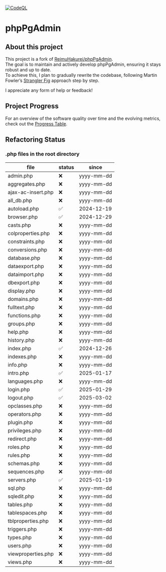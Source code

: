 [![CodeQL](https://github.com/ringostarr80/phpPgAdmin/actions/workflows/github-code-scanning/codeql/badge.svg)](https://github.com/ringostarr80/phpPgAdmin/actions/workflows/github-code-scanning/codeql)

# phpPgAdmin

## About this project

This project is a fork of [ReimuHakurei/phpPgAdmin](https://github.com/ReimuHakurei/phpPgAdmin).  
The goal is to maintain and actively develop phpPgAdmin, ensuring it stays robust and up to date.  
To achieve this, I plan to gradually rewrite the codebase, following Martin Fowler’s [Strangler Fig](https://martinfowler.com/bliki/StranglerFigApplication.html) approach step by step.

I appreciate any form of help or feedback!

## Project Progress

For an overview of the software quality over time and the evolving metrics, check out the 
[Progress Table](./PROGRESS.md).

## Refactoring Status

### .php files in the root directory

| file               | status | since      |
| ------------------ | ------ | ---------- |
| admin.php          | ❌     | yyyy-mm-dd |
| aggregates.php     | ❌     | yyyy-mm-dd |
| ajax-ac-insert.php | ❌     | yyyy-mm-dd |
| all_db.php         | ❌     | yyyy-mm-dd |
| autoload.php       | ✅     | 2024-12-19 |
| browser.php        | ✅     | 2024-12-29 |
| casts.php          | ❌     | yyyy-mm-dd |
| colproperties.php  | ❌     | yyyy-mm-dd |
| constraints.php    | ❌     | yyyy-mm-dd |
| conversions.php    | ❌     | yyyy-mm-dd |
| database.php       | ❌     | yyyy-mm-dd |
| dataexport.php     | ❌     | yyyy-mm-dd |
| dataimport.php     | ❌     | yyyy-mm-dd |
| dbexport.php       | ❌     | yyyy-mm-dd |
| display.php        | ❌     | yyyy-mm-dd |
| domains.php        | ❌     | yyyy-mm-dd |
| fulltext.php       | ❌     | yyyy-mm-dd |
| functions.php      | ❌     | yyyy-mm-dd |
| groups.php         | ❌     | yyyy-mm-dd |
| help.php           | ❌     | yyyy-mm-dd |
| history.php        | ❌     | yyyy-mm-dd |
| index.php          | ✅     | 2024-12-26 |
| indexes.php        | ❌     | yyyy-mm-dd |
| info.php           | ❌     | yyyy-mm-dd |
| intro.php          | ✅     | 2025-01-17 |
| languages.php      | ❌     | yyyy-mm-dd |
| login.php          | ✅     | 2025-01-29 |
| logout.php         | ✅     | 2025-03-02 |
| opclasses.php      | ❌     | yyyy-mm-dd |
| operators.php      | ❌     | yyyy-mm-dd |
| plugin.php         | ❌     | yyyy-mm-dd |
| privileges.php     | ❌     | yyyy-mm-dd |
| redirect.php       | ❌     | yyyy-mm-dd |
| roles.php          | ❌     | yyyy-mm-dd |
| rules.php          | ❌     | yyyy-mm-dd |
| schemas.php        | ❌     | yyyy-mm-dd |
| sequences.php      | ❌     | yyyy-mm-dd |
| servers.php        | ✅     | 2025-01-19 |
| sql.php            | ❌     | yyyy-mm-dd |
| sqledit.php        | ❌     | yyyy-mm-dd |
| tables.php         | ❌     | yyyy-mm-dd |
| tablespaces.php    | ❌     | yyyy-mm-dd |
| tblproperties.php  | ❌     | yyyy-mm-dd |
| triggers.php       | ❌     | yyyy-mm-dd |
| types.php          | ❌     | yyyy-mm-dd |
| users.php          | ❌     | yyyy-mm-dd |
| viewproperties.php | ❌     | yyyy-mm-dd |
| views.php          | ❌     | yyyy-mm-dd |